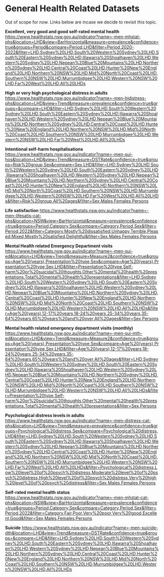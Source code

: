 # General Health Related Datasets

Out of scope for now. Links below are incase we decide to revisit this topic.

**Excellent, very good and good self-rated mental health**
https://www.healthstats.nsw.gov.au/indicator?name=-men-mhstat-phs&location=LHD&view=BarHorizontal&measure=prevalence&confidence=true&groups=Period&compare=Period,LHD&filter=Period,2020-2022&filter=LHD,Sydney%20LHD,South%20Western%20Sydney%20LHD,South%20Eastern%20Sydney%20LHD,Illawarra%20Shoalhaven%20LHD,Western%20Sydney%20LHD,Nepean%20Blue%20Mountains%20LHD,Northern%20Sydney%20LHD,Central%20Coast%20LHD,Hunter%20New%20England%20LHD,Northern%20NSW%20LHD,Mid%20North%20Coast%20LHD,Southern%20NSW%20LHD,Murrumbidgee%20LHD,Western%20NSW%20LHD,Far%20West%20LHD,All%20LHDs

**High or very high psychological distress in adults**
https://www.healthstats.nsw.gov.au/indicator?name=-men-hidistress-phs&location=LHD&view=Trend&measure=prevalence&confidence=true&groups=&compare=LHD&filter=LHD,Sydney%20LHD,South%20Western%20Sydney%20LHD,South%20Eastern%20Sydney%20LHD,Illawarra%20Shoalhaven%20LHD,Western%20Sydney%20LHD,Nepean%20Blue%20Mountains%20LHD,Northern%20Sydney%20LHD,Central%20Coast%20LHD,Hunter%20New%20England%20LHD,Northern%20NSW%20LHD,Mid%20North%20Coast%20LHD,Southern%20NSW%20LHD,Murrumbidgee%20LHD,Western%20NSW%20LHD,Far%20West%20LHD,All%20LHDs

**Intentional self-harm hospitalisations**
https://www.healthstats.nsw.gov.au/indicator?name=-men-sui-hos&location=LHD&view=Trend&measure=DSTRate&confidence=true&groups=Risk%20group,Sex&compare=Sex,LHD&filter=LHD,Sydney%20LHD,South%20Western%20Sydney%20LHD,South%20Eastern%20Sydney%20LHD,Illawarra%20Shoalhaven%20LHD,Western%20Sydney%20LHD,Nepean%20Blue%20Mountains%20LHD,Northern%20Sydney%20LHD,Central%20Coast%20LHD,Hunter%20New%20England%20LHD,Northern%20NSW%20LHD,Mid%20North%20Coast%20LHD,Southern%20NSW%20LHD,Murrumbidgee%20LHD,Western%20NSW%20LHD,Far%20West%20LHD,All%20LHDs&filter=Risk%20group,All%20ages&filter=Sex,Males,Females,Persons

**Life satisfaction**
https://www.healthstats.nsw.gov.au/indicator?name=-men-lifesatis-cat-phs&location=NSW&view=BarHorizontal&measure=prevalence&confidence=true&groups=Period,Category,Sex&compare=Category,Period,Sex&filter=Period,2022&filter=Category,Mostly%20dissatisfied,Unhappy,Terrible,Pleased,Mixed,Mostly%20satisfied,Delightful&filter=Sex,Males,Females,Persons

**Mental Health related Emergency Department visits**
https://www.healthstats.nsw.gov.au/indicator?name=-men-sui-ed&location=LHD&view=Trend&measure=Measure2&confidence=true&groups=Age%20(years),Presentation%20type,Sex&compare=Age%20(years),Presentation%20type,Sex,LHD&filter=Presentation%20type,Self-harm%20or%20suicidal%20thoughts,Other%20mental%20health%20presentations,Total%20mental%20health%20presentations&filter=LHD,Sydney%20LHD,South%20Western%20Sydney%20LHD,South%20Eastern%20Sydney%20LHD,Illawarra%20Shoalhaven%20LHD,Western%20Sydney%20LHD,Nepean%20Blue%20Mountains%20LHD,Northern%20Sydney%20LHD,Central%20Coast%20LHD,Hunter%20New%20England%20LHD,Northern%20NSW%20LHD,Mid%20North%20Coast%20LHD,Southern%20NSW%20LHD,Murrumbidgee%20LHD,Western%20NSW%20LHD,All%20LHDs&filter=Age%20(years),12-17%20years,18-24%20years,25-34%20years,35-64%20years,65%20years%20and%20over,All%20ages&filter=Sex,Persons

**Mental health related emergency department visits (monthly)**
https://www.healthstats.nsw.gov.au/indicator?name=-men-sui-mth-ed&location=LHD&view=Trend&measure=Measure2&confidence=true&groups=Age%20(years),Presentation%20type,Sex&compare=Age%20(years),Presentation%20type,Sex,LHD&filter=Age%20(years),12-17%20years,18-24%20years,25-34%20years,35-64%20years,65%20years%20and%20over,All%20ages&filter=LHD,Sydney%20LHD,South%20Western%20Sydney%20LHD,South%20Eastern%20Sydney%20LHD,Illawarra%20Shoalhaven%20LHD,Western%20Sydney%20LHD,Nepean%20Blue%20Mountains%20LHD,Northern%20Sydney%20LHD,Central%20Coast%20LHD,Hunter%20New%20England%20LHD,Northern%20NSW%20LHD,Mid%20North%20Coast%20LHD,Southern%20NSW%20LHD,Murrumbidgee%20LHD,Western%20NSW%20LHD,All%20LHDs&filter=Presentation%20type,Self-harm%20or%20suicidal%20thoughts,Other%20mental%20health%20presentations,Total%20mental%20health%20presentations&filter=Sex,Persons

**Psychological distress levels in adults**
https://www.healthstats.nsw.gov.au/indicator?name=-men-distress-cat-phs&location=LHD&view=Trend&measure=prevalence&confidence=true&groups=Psychological%20distress,Sex&compare=Psychological%20distress,LHD&filter=LHD,Sydney%20LHD,South%20Western%20Sydney%20LHD,South%20Eastern%20Sydney%20LHD,Illawarra%20Shoalhaven%20LHD,Western%20Sydney%20LHD,Nepean%20Blue%20Mountains%20LHD,Northern%20Sydney%20LHD,Central%20Coast%20LHD,Hunter%20New%20England%20LHD,Northern%20NSW%20LHD,Mid%20North%20Coast%20LHD,Southern%20NSW%20LHD,Murrumbidgee%20LHD,Western%20NSW%20LHD,Far%20West%20LHD,All%20LHDs&filter=Psychological%20distress,Low%20level%20of%20psych%20distress,Moderate%20level%20of%20psych%20distress,High%20level%20of%20psych%20distress,Very%20high%20level%20of%20psych%20distress&filter=Sex,Males,Females,Persons

**Self-rated mental health status**
https://www.healthstats.nsw.gov.au/indicator?name=-men-mhstat-cat-phs&location=NSW&view=BarHorizontal&measure=prevalence&confidence=true&groups=Period,Category,Sex&compare=Category,Period,Sex&filter=Period,2022&filter=Category,Fair,Poor,Very%20poor,Very%20good,Excellent,Good&filter=Sex,Males,Females,Persons

**Suicide**
https://www.healthstats.nsw.gov.au/indicator?name=-men-suicide-dth&location=LHD&view=Trend&measure=DSTRate&confidence=true&groups=&compare=LHD&filter=LHD,Sydney%20LHD,South%20Western%20Sydney%20LHD,South%20Eastern%20Sydney%20LHD,Illawarra%20Shoalhaven%20LHD,Western%20Sydney%20LHD,Nepean%20Blue%20Mountains%20LHD,Northern%20Sydney%20LHD,Central%20Coast%20LHD,Hunter%20New%20England%20LHD,Northern%20NSW%20LHD,Mid%20North%20Coast%20LHD,Southern%20NSW%20LHD,Murrumbidgee%20LHD,Western%20NSW%20LHD,All%20LHDs
